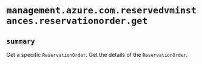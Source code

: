 # `management.azure.com.reservedvminstances.reservationorder.get`

## `summary`
Get a specific `ReservationOrder`. Get the details of the `ReservationOrder`.


